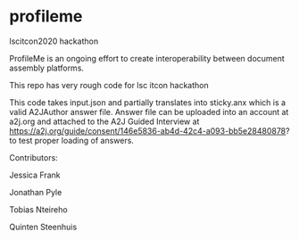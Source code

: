 # profileme
lscitcon2020 hackathon

ProfileMe is an ongoing effort to create interoperability between document assembly platforms.

This repo has very rough code for lsc itcon hackathon

This code takes input.json and partially translates into sticky.anx which is a valid A2JAuthor answer file.
Answer file can be uploaded into an account at a2j.org and attached to the A2J Guided Interview at https://a2j.org/guide/consent/146e5836-ab4d-42c4-a093-bb5e28480878? to test proper loading of answers.


Contributors:

Jessica Frank

Jonathan Pyle

Tobias Nteireho

Quinten Steenhuis

